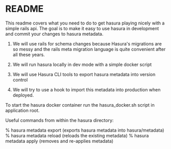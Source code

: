 # README

This readme covers what you need to do to get hasura playing nicely with a
simple rails api. The goal is to make it easy to use hasura in development and
commit your changes to hasura metadata.

1. We will use rails for schema changes because Hasura's migrations are so 
  messy and the rails meta migration language is quite convenient after all these years.

2. We will run hasura locally in dev mode with a simple docker script

3. We will use Hasura CLI tools to export hasura metadata into version control

4. We will try to use a hook to import this metadata into production when
   deployed.

To start the hasura docker container run the hasura_docker.sh script in
application root.

Useful commands from within the hasura directory:

% hasura metadata export  (exports hasura metadata into hasura/metadata)
% hasura metadata reload  (reloads the existing metadata)
% hasura metadata apply   (removes and re-applies metadata)


